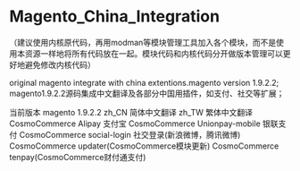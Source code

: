 # Magento_China_Integration

（建议使用内核原代码，再用modman等模块管理工具加入各个模块，而不是使用本资源一样地将所有代码放在一起。模块代码和内核代码分开做版本管理可以更好地避免修改内核代码）

original magento integrate with china extentions.magento version 1.9.2.2;
magento1.9.2.2源码集成中文翻译及各部分中国用插件，如支付、社交等扩展；

当前版本
magento    1.9.2.2
zh_CN      简体中文翻译
zh_TW      繁体中文翻译
CosmoCommerce Alipay 支付宝
CosmoCommerce Unionpay-mobile 银联支付
CosmoCommerce social-login   社交登录(新浪微博，腾讯微博)
CosmoCommerce updater(CosmoCommerce模块更新)
CosmoCommerce tenpay(CosmoCommerce财付通支付)
